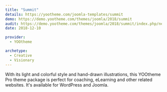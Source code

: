 ```yaml
---
title: "Summit"
details: https://yootheme.com/joomla-templates/summit
demo: https://demo.yootheme.com/themes/joomla/2018/summit
audit: https://demo.yootheme.com/themes/joomla/2018/summit/index.php/news
date: 2018-12-10

provider:
  - YOOtheme

archetype:
  - Creative
  - Visionary
---
```


With its light and colorful style and hand-drawn illustrations, this YOOtheme Pro theme package is perfect for coaching, eLearning and other related websites. It's available for WordPress and Joomla.
